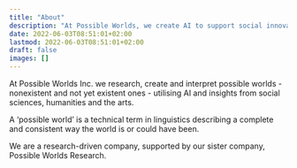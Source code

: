 ```yaml
---
title: "About"
description: "At Possible Worlds, we create AI to support social innovation"
date: 2022-06-03T08:51:01+02:00
lastmod: 2022-06-03T08:51:01+02:00
draft: false
images: []
---
```


At Possible Worlds Inc. we research, create and interpret possible worlds - nonexistent and not yet existent ones - utilising AI and insights from social sciences, humanities and the arts.

A ‘possible world’ is a technical term in linguistics describing a complete and consistent way the world is or could have been.

We are a research-driven company, supported by our sister company, Possible Worlds Research. 
